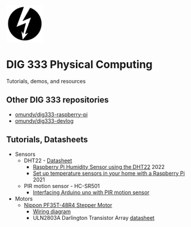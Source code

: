 

<img width="100" src="assets/img/icons/phys-comp-sq-w-b-clear-512sq.png">


# DIG 333 Physical Computing

Tutorials, demos, and resources



## Other DIG 333 repositories

- [omundy/dig333-raspberry-pi](https://github.com/omundy/dig333-raspberry-pi)
- [omundy/dig333-devlog](https://github.com/omundy/dig333-devlog)




## Tutorials, Datasheets

- Sensors
   - DHT22 - [Datasheet](https://www.sparkfun.com/datasheets/Sensors/Temperature/DHT22.pdf)
      - [Raspberry Pi Humidity Sensor using the DHT22](https://pimylifeup.com/raspberry-pi-humidity-sensor-dht22/) 2022
      - [Set up temperature sensors in your home with a Raspberry Pi](https://opensource.com/article/21/7/temperature-sensors-pi) 2021
    - PIR motion sensor - HC-SR501
      - [Interfacing Arduino uno with PIR motion sensor](https://projecthub.arduino.cc/electronicsfan123/interfacing-arduino-uno-with-pir-motion-sensor-593b6b)
- Motors
  - [Nippon PF35T-48R4 Stepper Motor](https://www.nipponpulse.com/products/Motors/motors-rotary-tin-can-steppers/PF35T-48R4)
    - [Wiring diagram](https://www.nipponpulse.com/assets/files/Nippon%20Pulse%20tin-can%20stepper%20motors%20wiring%20diagrams.pdf)
    - ULN2803A Darlington Transistor Array [datasheet](https://www.ti.com/lit/ds/symlink/uln2803a.pdf?HQS=dis-mous-null-mousermode-dsf-pf-null-wwe&ts=1649243946078)
